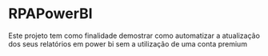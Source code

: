 # RPAPowerBI
 Este projeto tem como finalidade demostrar como automatizar a atualização dos seus relatórios em power bi sem a utilização de uma conta premium
